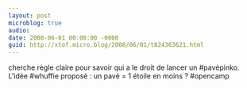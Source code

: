 ```yaml
---
layout: post
microblog: true
audio: 
date: 2008-06-01 00:00:00 -0000
guid: http://xtof.micro.blog/2008/06/01/t824363621.html
---
```

cherche règle claire pour savoir qui a le droit de lancer un #pavépinko. L'idée #whuffie proposé : un pavé = 1 étoile en moins ? #opencamp
